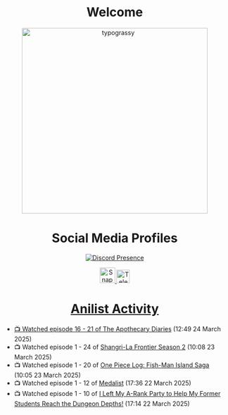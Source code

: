 <div align="center">

# Welcome
<a href="https://github.com/kawarimidoll/typograssy">
    <img alt="typograssy" src="https://typograssy.deno.dev/api?text=%E3%82%88%E3%81%86%E3%81%93%E3%81%9D%E3%81%BF%E3%81%AA%E3%81%95%E3%82%93%20-%20Sheby--&&l0=none&l1=82d9d0&l2=027353&l3=038c4c&l4=01402e&bg=none&frame=none&speed=100&comment=" width="421.99">
</a>

</div>

<div align="center">

# Social Media Profiles

[![Discord Presence](https://lanyard.cnrad.dev/api/612532963938271232)](https://discord.com/users/612532963938271232)


<a href="https://www.snapchat.com/add/a.sheby" title="Snapchat Profile">
    <img src="https://www.freepnglogos.com/uploads/snapchat-logo-png-0.png" width="35" alt="Snapchat Logo" />


<a href="https://t.me/ASheby" title="Telegram Profile">
    <img src="https://www.freepnglogos.com/uploads/telegram-logo-png-0.png" width="30" alt="Telegram Logo" />


</div>

<div align="center">

# Anilist Activity

</div>

<!-- ANILIST_ACTIVITY:start -->

-   📺 Watched episode 16 - 21 of [The Apothecary Diaries](https://anilist.co/anime/161645) (12:49 24 March 2025)
-   📺 Watched episode 1 - 24 of [Shangri-La Frontier Season 2](https://anilist.co/anime/176508) (10:08 23 March 2025)
-   📺 Watched episode 1 - 20 of [One Piece Log: Fish-Man Island Saga](https://anilist.co/anime/183423) (10:05 23 March 2025)
-   📺 Watched episode 1 - 12 of [Medalist](https://anilist.co/anime/165171) (17:36 22 March 2025)
-   📺 Watched episode 1 - 10 of [I Left My A-Rank Party to Help My Former Students Reach the Dungeon Depths!](https://anilist.co/anime/180812) (17:14 22 March 2025)

<!-- ANILIST_ACTIVITY:end -->
